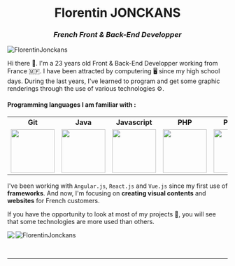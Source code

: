 <h1 align="center">Florentin JONCKANS</h1>
<h3 align="center"><i>French Front & Back-End Developper</i></h3>
<p align="left"> <img src="https://komarev.com/ghpvc/?username=FlorentinJonckans&label=Profile%20views&color=0e75b6&style=flat" alt="FlorentinJonckans" /></p>

Hi there :wave:. I'm a 23 years old Front & Back-End Developper working from France :st_martin:. I have been attracted by computering :desktop_computer: since my high school days. During the last years, I've learned to program and get some graphic renderings through the use of various technologies :gear:.

<h4>Programming languages I am familiar with :</h4>

<table align="center">
  <tr>
    <td align="center"><b>Git</b></td>
    <td align="center"><b>Java</b></td>
    <td align="center"><b>Javascript</b></td>
    <td align="center"><b>PHP</b></td>
    <td align="center"><b>Python</b></td>
  </tr>
  <tr>
    <td align="center"><img src="https://git-scm.com/images/logos/downloads/Git-Icon-1788C.png" width="100" height="100"> </td>
    <td align="center"><img src="https://cdn-icons-png.flaticon.com/512/5968/5968282.png" width="100" height="100"></td>
    <td align="center"><img src="https://cdn-icons-png.flaticon.com/512/5968/5968292.png" width="100" height="100"></td>
    <td align="center"><img src="https://cdn-icons-png.flaticon.com/512/5968/5968332.png" width="100" height="100"></td>
    <td align="center"><img src="https://cdn-icons-png.flaticon.com/512/5968/5968350.png" width="100" height="100"></td>
  </tr>
</table>

I've been working with `Angular.js`, `React.js` and `Vue.js` since my first use of **frameworks**. And now, I'm focusing on **creating visual contents** and **websites** for French customers.

If you have the opportunity to look at most of my projects :open_file_folder:, you will see that some technologies are more used than others.

<p><img align="left" src="https://github-readme-stats.vercel.app/api/top-langs/?username=FlorentinJonckans&langs_count=4"/></p>
<p><img align="center" src="https://github-readme-stats.vercel.app/api?username=FlorentinJonckans&show_icons=true&locale=en" alt="FlorentinJonckans"/></p><br>

---
